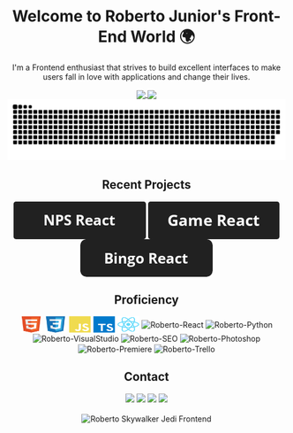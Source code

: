 <!-- Introduction -->
<h1 align="center">Welcome to Roberto Junior's Front-End World 🌍</h1>
<p align="center">I'm a Frontend enthusiast that strives to build excellent interfaces to make users fall in love with applications and change their lives.</p>

<!-- GitHub Widgets -->
<div align="center">
  <a href="https://github.com/roberto-juniorjp">
  <img height="145em" align="center" src="https://github-readme-stats.vercel.app/api?username=roberto-juniorjp&show_icons=true&theme=dracula&border_radius=8"/>
  <img height="145em" align="center" src="https://github-readme-stats.vercel.app/api/top-langs/?username=roberto-juniorjp&layout=compact&theme=dracula&custom_title=Languages&border_radius=4"/>
  </a>
</div>

<!-- Snake Commit SVG -->
<div align="center">
  <img alt="Roberto Snake Commit" src="https://github.com/roberto-juniorjp/roberto-juniorjp/blob/output/github-contribution-grid-snake.svg")
</div>
  
<!-- My Recent Portfolios -->
<h2 align="center">Recent Projects</h2>

<div align="center">
  <a href="https://roberto-nps-form-multistep.vercel.app/"><img align="center" alt="NPS Form Multistep App Portfolio Button" src="img/portfolio-08.png"></a>
  <a href="https://secret-word-game-sigma.vercel.app/"><img align="center" alt="Secret Word Game App Portfolio Button" src="img/portfolio-09.png"></a>
  <a href="https://roberto-bingo-react.vercel.app/"><img align="center" alt="Bingo React App Portfolio Button" src="img/portfolio-10.png"></a>
</div>

<!-- Languages, Technologies and Skills Overall -->
<h2 align="center">Proficiency</h2>
  
<div align="center">
  <img align="center" alt="Roberto-HTML" height="30" width="40" src="https://raw.githubusercontent.com/devicons/devicon/master/icons/html5/html5-original.svg">
  <img align="center" alt="Roberto-CSS" height="30" width="40" src="https://raw.githubusercontent.com/devicons/devicon/master/icons/css3/css3-original.svg">
  <img align="center" alt="Roberto-Js" height="30" width="40" src="https://raw.githubusercontent.com/devicons/devicon/master/icons/javascript/javascript-plain.svg">
  <img align="center" alt="Roberto-Ts" height="30" width="40" src="https://raw.githubusercontent.com/devicons/devicon/master/icons/typescript/typescript-plain.svg">
  <img align="center" alt="Roberto-React" height="30" width="40" src="https://raw.githubusercontent.com/devicons/devicon/master/icons/react/react-original.svg">
  <img align="center" alt="Roberto-React" height="30" width="40" src="https://cdn.jsdelivr.net/gh/devicons/devicon@latest/icons/nextjs/nextjs-original.svg">
  <img align="center" alt="Roberto-Python" height="30" width="40" src="https://cdn.jsdelivr.net/gh/devicons/devicon/icons/python/python-original.svg">
  <img align="center" alt="Roberto-VisualStudio" height="30" width="40" src="https://cdn.jsdelivr.net/gh/devicons/devicon/icons/vscode/vscode-original.svg">
  <img align="center" alt="Roberto-SEO" height="30" width="40" src="https://cdn.jsdelivr.net/gh/devicons/devicon/icons/google/google-original.svg">
  <img align="center" alt="Roberto-Photoshop" height="30" width="40" src="https://cdn.jsdelivr.net/gh/devicons/devicon/icons/photoshop/photoshop-line.svg">
  <img align="center" alt="Roberto-Premiere" height="30" width="40" src="https://cdn.jsdelivr.net/gh/devicons/devicon/icons/premierepro/premierepro-original.svg">
  <img align="center" alt="Roberto-Trello" height="30" width="40" src="https://cdn.jsdelivr.net/gh/devicons/devicon/icons/trello/trello-plain.svg">
</div>

<!-- Contact Info and Social -->
<h2 align="center">Contact</h2>

<div align="center">
  <a href="https://www.instagram.com/roberto.juniorjp/" target="_blank"><img src="https://img.shields.io/badge/-Instagram-%23E4405F?style=for-the-badge&logo=instagram&logoColor=white" target="_blank"></a>
  <a href = "mailto:juniorjp@gmail.com"><img src="https://img.shields.io/badge/Gmail-D14836?style=for-the-badge&logo=gmail&logoColor=white" target="_blank"></a>
  <a href="https://www.linkedin.com/in/roberto-juniorjp/" target="_blank"><img src="https://img.shields.io/badge/-LinkedIn-%230077B5?style=for-the-badge&logo=linkedin&logoColor=white" target="_blank"></a>
  <a href="https://api.whatsapp.com/send/?phone=5583999222312" target="_blank"><img src="https://img.shields.io/badge/WhatsApp-25D366?style=for-the-badge&logo=whatsapp&logoColor=white" target="_blank"></a>
</div>

<br>
<!-- Anakin Skywalker -->
<div align="center">
  <img width="200px" align="center" alt="Roberto Skywalker Jedi Frontend" src="https://github.com/roberto-juniorjp/roberto-juniorjp/assets/1179279/2f3210be-3133-4d8b-ac3a-f51bab393aea">
</div>
